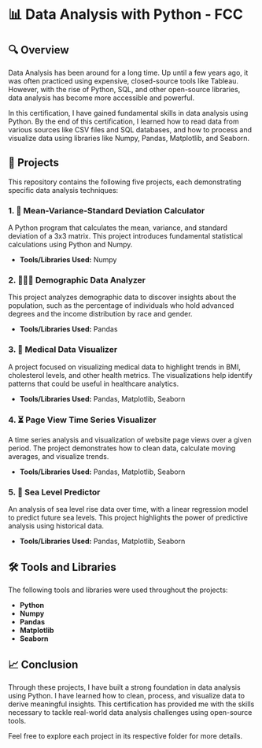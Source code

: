 # 📊 Data Analysis with Python - FCC

## 🔍 Overview
Data Analysis has been around for a long time. Up until a few years ago, it was often practiced using expensive, closed-source tools like Tableau. However, with the rise of Python, SQL, and other open-source libraries, data analysis has become more accessible and powerful.

In this certification, I have gained fundamental skills in data analysis using Python. By the end of this certification, I learned how to read data from various sources like CSV files and SQL databases, and how to process and visualize data using libraries like Numpy, Pandas, Matplotlib, and Seaborn.

## 📁 Projects
This repository contains the following five projects, each demonstrating specific data analysis techniques:

### 1. 📐 Mean-Variance-Standard Deviation Calculator
A Python program that calculates the mean, variance, and standard deviation of a 3x3 matrix. This project introduces fundamental statistical calculations using Python and Numpy.

- **Tools/Libraries Used:** Numpy

### 2. 🧑‍🤝‍🧑 Demographic Data Analyzer
This project analyzes demographic data to discover insights about the population, such as the percentage of individuals who hold advanced degrees and the income distribution by race and gender.

- **Tools/Libraries Used:** Pandas

### 3. 🏥 Medical Data Visualizer
A project focused on visualizing medical data to highlight trends in BMI, cholesterol levels, and other health metrics. The visualizations help identify patterns that could be useful in healthcare analytics.

- **Tools/Libraries Used:** Pandas, Matplotlib, Seaborn

### 4. ⏳ Page View Time Series Visualizer
A time series analysis and visualization of website page views over a given period. The project demonstrates how to clean data, calculate moving averages, and visualize trends.

- **Tools/Libraries Used:** Pandas, Matplotlib, Seaborn

### 5. 🌊 Sea Level Predictor
An analysis of sea level rise data over time, with a linear regression model to predict future sea levels. This project highlights the power of predictive analysis using historical data.

- **Tools/Libraries Used:** Pandas, Matplotlib, Seaborn

## 🛠️ Tools and Libraries
The following tools and libraries were used throughout the projects:
- **Python**
- **Numpy**
- **Pandas**
- **Matplotlib**
- **Seaborn**

## 📈 Conclusion
Through these projects, I have built a strong foundation in data analysis using Python. I have learned how to clean, process, and visualize data to derive meaningful insights. This certification has provided me with the skills necessary to tackle real-world data analysis challenges using open-source tools.

Feel free to explore each project in its respective folder for more details.
